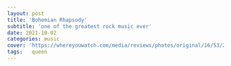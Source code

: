 ```yaml
---
layout: post
title: 'Bohemian Rhapsody'
subtitle: 'one of the greatest rock music ever'
date: 2021-10-02
categories: music
cover: 'https://whereyouwatch.com/media/reviews/photos/original/16/53/29/bohemian-rhapsody-60-1505402601.jpg'
tags:   queen
---
```

